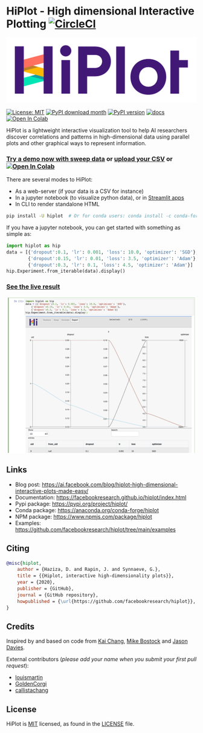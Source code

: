 # HiPlot - High dimensional Interactive Plotting [![CircleCI](https://circleci.com/gh/facebookresearch/hiplot/tree/main.svg?style=svg&circle-token=c89b6825078e174cf35bdc18e4ad4a16e28876f9)](https://circleci.com/gh/facebookresearch/hiplot/tree/main)


![Logo](https://raw.githubusercontent.com/facebookresearch/hiplot/main/hiplot/static/logo.png)

[![License: MIT](https://img.shields.io/badge/License-MIT-brightgreen.svg)](https://opensource.org/licenses/MIT)
[![PyPI download month](https://img.shields.io/pypi/dm/hiplot.svg)](https://pypi.python.org/pypi/hiplot/) [![PyPI version](https://img.shields.io/pypi/v/hiplot.svg)](https://pypi.python.org/pypi/hiplot/) [![docs](https://img.shields.io/badge/docs-passing-brightgreen.svg)](https://facebookresearch.github.io/hiplot/index.html) [![Open In Colab](https://colab.research.google.com/assets/colab-badge.svg)](https://colab.research.google.com/github/facebookresearch/hiplot/blob/main/examples/HiPlotColabExample.ipynb)


HiPlot is a lightweight interactive visualization tool to help AI researchers discover correlations and patterns in high-dimensional data using parallel plots and other graphical ways to represent information.

### [Try a demo now with sweep data](https://facebookresearch.github.io/hiplot/_static/demo/ml1.csv.html) or [upload your CSV](https://facebookresearch.github.io/hiplot/_static/hiplot_upload.html)  or [![Open In Colab](https://colab.research.google.com/assets/colab-badge.svg)](https://colab.research.google.com/github/facebookresearch/hiplot/blob/main/examples/HiPlotColabExample.ipynb)

There are several modes to HiPlot:
- As a web-server (if your data is a CSV for instance)
- In a jupyter notebook (to visualize python data), or in [Streamlit apps](https://facebookresearch.github.io/hiplot/tuto_streamlit.html)
- In CLI to render standalone HTML


```bash
pip install -U hiplot  # Or for conda users: conda install -c conda-forge hiplot
```

If you have a jupyter notebook, you can get started with something as simple as:

```python
import hiplot as hip
data = [{'dropout':0.1, 'lr': 0.001, 'loss': 10.0, 'optimizer': 'SGD'},
        {'dropout':0.15, 'lr': 0.01, 'loss': 3.5, 'optimizer': 'Adam'},
        {'dropout':0.3, 'lr': 0.1, 'loss': 4.5, 'optimizer': 'Adam'}]
hip.Experiment.from_iterable(data).display()
```

### [See the live result](https://facebookresearch.github.io/hiplot/_static/demo/demo_basic_usage.html)
![Result](https://raw.githubusercontent.com/facebookresearch/hiplot/main/assets/notebook.png)

## Links

* Blog post: https://ai.facebook.com/blog/hiplot-high-dimensional-interactive-plots-made-easy/
* Documentation: https://facebookresearch.github.io/hiplot/index.html
* Pypi package: https://pypi.org/project/hiplot/
* Conda package: https://anaconda.org/conda-forge/hiplot
* NPM package: https://www.npmjs.com/package/hiplot
* Examples: https://github.com/facebookresearch/hiplot/tree/main/examples


## Citing

```bibtex
@misc{hiplot,
    author = {Haziza, D. and Rapin, J. and Synnaeve, G.},
    title = {{Hiplot, interactive high-dimensionality plots}},
    year = {2020},
    publisher = {GitHub},
    journal = {GitHub repository},
    howpublished = {\url{https://github.com/facebookresearch/hiplot}},
}
```

## Credits
Inspired by and based on code from [Kai Chang](http://bl.ocks.org/syntagmatic/3150059), [Mike Bostock](http://bl.ocks.org/1341021) and [Jason Davies](http://bl.ocks.org/1341281).

External contributors (*please add your name when you submit your first pull request*):
- [louismartin](https://github.com/louismartin)
- [GoldenCorgi](https://github.com/GoldenCorgi)
- [callistachang](https://github.com/callistachang)


## License
HiPlot is [MIT](LICENSE) licensed, as found in the [LICENSE](LICENSE) file.
